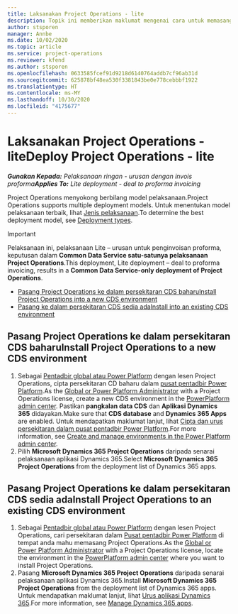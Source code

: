```yaml
---
title: Laksanakan Project Operations - lite
description: Topik ini memberikan maklumat mengenai cara untuk memasang pelaksanaan Lite Project Operations - urusan untuk penginvoisan proforma.
author: stsporen
manager: Annbe
ms.date: 10/02/2020
ms.topic: article
ms.service: project-operations
ms.reviewer: kfend
ms.author: stsporen
ms.openlocfilehash: 0633585fcef91d9218d6140764addb7cf96ab31d
ms.sourcegitcommit: 625878bf48ea530f3381843be0e778cebbbf1922
ms.translationtype: HT
ms.contentlocale: ms-MY
ms.lasthandoff: 10/30/2020
ms.locfileid: "4175677"
---
```

# <a name="deploy-project-operations---lite"></a><span data-ttu-id="e8d29-103">Laksanakan Project Operations - lite</span><span class="sxs-lookup"><span data-stu-id="e8d29-103">Deploy Project Operations - lite</span></span>

<span data-ttu-id="e8d29-104">_**Gunakan Kepada:** Pelaksanaan ringan - urusan dengan invois proforma_</span><span class="sxs-lookup"><span data-stu-id="e8d29-104">_**Applies To:** Lite deployment - deal to proforma invoicing_</span></span>

<span data-ttu-id="e8d29-105">Project Operations menyokong berbilang model pelaksanaan.</span><span class="sxs-lookup"><span data-stu-id="e8d29-105">Project Operations supports multiple deployment models.</span></span> <span data-ttu-id="e8d29-106">Untuk menentukan model pelaksanaan terbaik, lihat [Jenis pelaksanaan](determine-deployment-type.md).</span><span class="sxs-lookup"><span data-stu-id="e8d29-106">To determine the best deployment model, see [Deployment types](determine-deployment-type.md).</span></span>


> [!IMPORTANT]
> <span data-ttu-id="e8d29-107">Pelaksanaan ini, pelaksanaan Lite – urusan untuk penginvoisan proforma, keputusan dalam **Common Data Service satu-satunya pelaksanaan Project Operations**.</span><span class="sxs-lookup"><span data-stu-id="e8d29-107">This deployment, Lite deployment – deal to proforma invoicing, results in a **Common Data Service-only deployment of Project Operations**.</span></span>

- [<span data-ttu-id="e8d29-108">Pasang Project Operations ke dalam persekitaran CDS baharu</span><span class="sxs-lookup"><span data-stu-id="e8d29-108">Install Project Operations into a new CDS environment</span></span>](#new)
- [<span data-ttu-id="e8d29-109">Pasang ke dalam persekitaran CDS sedia ada</span><span class="sxs-lookup"><span data-stu-id="e8d29-109">Install into an existing CDS environment</span></span>](#existing)



## <a name="install-project-operations-to-a-new-cds-environment"></a><a name="new"></a><span data-ttu-id="e8d29-110">Pasang Project Operations ke dalam persekitaran CDS baharu</span><span class="sxs-lookup"><span data-stu-id="e8d29-110">Install Project Operations to a new CDS environment</span></span>

1. <span data-ttu-id="e8d29-111">Sebagai [Pentadbir global atau Power Platform](https://docs.microsoft.com/power-platform/admin/global-service-administrators-can-administer-without-license) dengan lesen Project Operations, cipta persekitaran CD baharu dalam [pusat pentadbir Power Platform](https://admin.powerplatform.com).</span><span class="sxs-lookup"><span data-stu-id="e8d29-111">As the [Global or Power Platform Administrator](https://docs.microsoft.com/power-platform/admin/global-service-administrators-can-administer-without-license) with a Project Operations license, create a new CDS environment in the [PowerPlatform admin center](https://admin.powerplatform.com).</span></span> <span data-ttu-id="e8d29-112">Pastikan **pangkalan data CDS** dan **Aplikasi Dynamics 365** didayakan.</span><span class="sxs-lookup"><span data-stu-id="e8d29-112">Make sure that **CDS database** and **Dynamics 365 Apps** are enabled.</span></span> <span data-ttu-id="e8d29-113">Untuk mendapatkan maklumat lanjut, lihat [Cipta dan urus persekitaran dalam pusat pentadbir Power Platform](https://docs.microsoft.com/power-platform/admin/create-environment#create-an-environment-in-the-power-platform-admin-center).</span><span class="sxs-lookup"><span data-stu-id="e8d29-113">For more information, see [Create and manage environments in the Power Platform admin center](https://docs.microsoft.com/power-platform/admin/create-environment#create-an-environment-in-the-power-platform-admin-center).</span></span>
2. <span data-ttu-id="e8d29-114">Pilih **Microsoft Dynamics 365 Project Operations** daripada senarai pelaksanaan aplikasi Dynamics 365.</span><span class="sxs-lookup"><span data-stu-id="e8d29-114">Select **Microsoft Dynamics 365 Project Operations** from the deployment list of Dynamics 365 apps.</span></span>


## <a name="install-project-operations-to-an-existing-cds-environment"></a><a name="existing"></a><span data-ttu-id="e8d29-115">Pasang Project Operations ke dalam persekitaran CDS sedia ada</span><span class="sxs-lookup"><span data-stu-id="e8d29-115">Install Project Operations to an existing CDS environment</span></span>

1. <span data-ttu-id="e8d29-116">Sebagai [Pentadbir global atau Power Platform](https://docs.microsoft.com/power-platform/admin/global-service-administrators-can-administer-without-license) dengan lesen Project Operations, cari persekitaran dalam [Pusat pentadbir Power Platform](https://admin.powerplatform.com) di tempat anda mahu memasang Project Operations.</span><span class="sxs-lookup"><span data-stu-id="e8d29-116">As the [Global or Power Platform Administrator](https://docs.microsoft.com/power-platform/admin/global-service-administrators-can-administer-without-license) with a Project Operations license, locate the environment in the [PowerPlatform admin center](https://admin.powerplatform.com) where you want to install Project Operations.</span></span>
2. <span data-ttu-id="e8d29-117">Pasang **Microsoft Dynamics 365 Project Operations** daripada senarai pelaksanaan aplikasi Dynamics 365.</span><span class="sxs-lookup"><span data-stu-id="e8d29-117">Install **Microsoft Dynamics 365 Project Operations** from the deployment list of Dynamics 365 apps.</span></span> <span data-ttu-id="e8d29-118">Untuk mendapatkan maklumat lanjut, lihat [Urus aplikasi Dynamics 365](https://docs.microsoft.com/power-platform/admin/manage-apps).</span><span class="sxs-lookup"><span data-stu-id="e8d29-118">For more information, see [Manage Dynamics 365 apps](https://docs.microsoft.com/power-platform/admin/manage-apps).</span></span>


